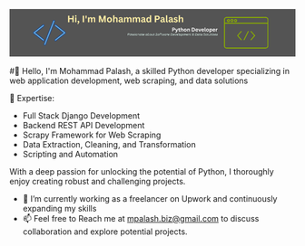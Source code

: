 [![Banner](banner/mpalashb_github_profile_banner.png)](https://www.linkedin.com/in/fl-palash/)

#👋 Hello,
I'm Mohammad Palash, a skilled Python developer specializing in web application development, web scraping, and data solutions

🚀 Expertise:

- Full Stack Django Development
- Backend REST API Development
- Scrapy Framework for Web Scraping
- Data Extraction, Cleaning, and Transformation
- Scripting and Automation

With a deep passion for unlocking the potential of Python, I thoroughly enjoy creating robust and challenging projects.

- 🌱 I’m currently working as a freelancer on Upwork and continuously expanding my skills
- 📫 Feel free to Reach me at mpalash.biz@gmail.com to discuss collaboration and explore potential projects.
